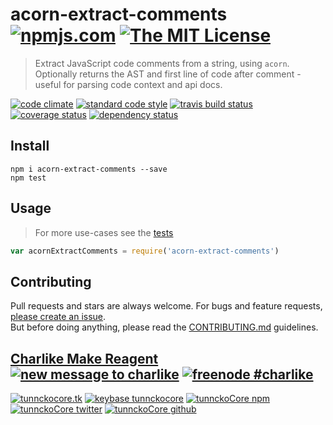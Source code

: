 # acorn-extract-comments [![npmjs.com][npmjs-img]][npmjs-url] [![The MIT License][license-img]][license-url] 

> Extract JavaScript code comments from a string, using `acorn`. Optionally returns the AST and first line of code after comment - useful for parsing code context and api docs.

[![code climate][codeclimate-img]][codeclimate-url] [![standard code style][standard-img]][standard-url] [![travis build status][travis-img]][travis-url] [![coverage status][coveralls-img]][coveralls-url] [![dependency status][david-img]][david-url]


## Install
```
npm i acorn-extract-comments --save
npm test
```


## Usage
> For more use-cases see the [tests](./test.js)

```js
var acornExtractComments = require('acorn-extract-comments')
```


## Contributing

Pull requests and stars are always welcome. For bugs and feature requests, [please create an issue](https://github.com/tunnckoCore/acorn-extract-comments/issues/new).  
But before doing anything, please read the [CONTRIBUTING.md](./CONTRIBUTING.md) guidelines.


## [Charlike Make Reagent](http://j.mp/1stW47C) [![new message to charlike][new-message-img]][new-message-url] [![freenode #charlike][freenode-img]][freenode-url]

[![tunnckocore.tk][author-www-img]][author-www-url] [![keybase tunnckocore][keybase-img]][keybase-url] [![tunnckoCore npm][author-npm-img]][author-npm-url] [![tunnckoCore twitter][author-twitter-img]][author-twitter-url] [![tunnckoCore github][author-github-img]][author-github-url]


[npmjs-url]: https://www.npmjs.com/package/acorn-extract-comments
[npmjs-img]: https://img.shields.io/npm/v/acorn-extract-comments.svg?label=acorn-extract-comments

[license-url]: https://github.com/tunnckoCore/acorn-extract-comments/blob/master/LICENSE.md
[license-img]: https://img.shields.io/badge/license-MIT-blue.svg


[codeclimate-url]: https://codeclimate.com/github/tunnckoCore/acorn-extract-comments
[codeclimate-img]: https://img.shields.io/codeclimate/github/tunnckoCore/acorn-extract-comments.svg

[travis-url]: https://travis-ci.org/tunnckoCore/acorn-extract-comments
[travis-img]: https://img.shields.io/travis/tunnckoCore/acorn-extract-comments.svg

[coveralls-url]: https://coveralls.io/r/tunnckoCore/acorn-extract-comments
[coveralls-img]: https://img.shields.io/coveralls/tunnckoCore/acorn-extract-comments.svg

[david-url]: https://david-dm.org/tunnckoCore/acorn-extract-comments
[david-img]: https://img.shields.io/david/tunnckoCore/acorn-extract-comments.svg

[standard-url]: https://github.com/feross/standard
[standard-img]: https://img.shields.io/badge/code%20style-standard-brightgreen.svg


[author-www-url]: http://www.tunnckocore.tk
[author-www-img]: https://img.shields.io/badge/www-tunnckocore.tk-fe7d37.svg

[keybase-url]: https://keybase.io/tunnckocore
[keybase-img]: https://img.shields.io/badge/keybase-tunnckocore-8a7967.svg

[author-npm-url]: https://www.npmjs.com/~tunnckocore
[author-npm-img]: https://img.shields.io/badge/npm-~tunnckocore-cb3837.svg

[author-twitter-url]: https://twitter.com/tunnckoCore
[author-twitter-img]: https://img.shields.io/badge/twitter-@tunnckoCore-55acee.svg

[author-github-url]: https://github.com/tunnckoCore
[author-github-img]: https://img.shields.io/badge/github-@tunnckoCore-4183c4.svg

[freenode-url]: http://webchat.freenode.net/?channels=charlike
[freenode-img]: https://img.shields.io/badge/freenode-%23charlike-5654a4.svg

[new-message-url]: https://github.com/tunnckoCore/messages
[new-message-img]: https://img.shields.io/badge/send%20me-message-green.svg

